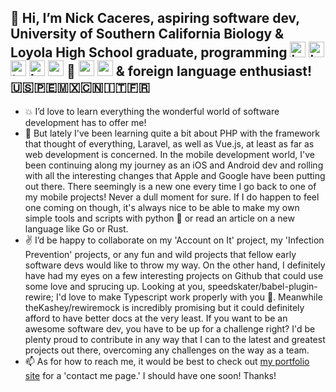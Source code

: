 ## 👋 Hi, I’m Nick Caceres, aspiring software dev, University of Southern California Biology & Loyola High School graduate, programming <img alt="java" height="25" width="25" src="https://cdn.freelogovectors.net/wp-content/uploads/2018/04/java-programming-language-logo.png"/> <img alt="javascript" height="25" width="25" src="https://iconape.com/wp-content/png_logo_vector/javascript-logo.png"/> <img alt="typescript" height="25" width="25" src="https://upload.wikimedia.org/wikipedia/commons/thumb/4/4c/Typescript_logo_2020.svg/240px-Typescript_logo_2020.svg.png"/> <img alt="kotlin" height="25" width="25" src="https://upload.wikimedia.org/wikipedia/commons/thumb/0/06/Kotlin_Icon.svg/240px-Kotlin_Icon.svg.png"/> <img alt="swift" height="25" width="25" src="https://developer.apple.com/swift/images/swift-logo.svg"/> 🐍 <img alt="swift" height="25" width="25" src="https://upload.wikimedia.org/wikipedia/commons/thumb/7/73/Ruby_logo.svg/198px-Ruby_logo.svg.png"/> <img alt="swift" height="25" width="25" src="https://upload.wikimedia.org/wikipedia/commons/thumb/2/27/PHP-logo.svg/320px-PHP-logo.svg.png"/> & foreign language enthusiast! 🇺🇸🇵🇪🇲🇽🇨🇳🇮🇹🇫🇷
- 💥 I’d love to learn everything the wonderful world of software development has to offer me! 
- 🌱 But lately I've been learning quite a bit about PHP with the framework that thought of everything, Laravel, as well as Vue.js, at least as far as web               development is concerned. In the mobile development world, I've been continuing along my journey as an iOS and Android dev and rolling with all the interesting     changes that Apple and Google have been putting out there. There seemingly is a new one every time I go back to one of my mobile projects! Never a dull moment       for sure. If I do happen to feel one coming on though, it's always nice to be able to make my own simple tools and scripts with python 🐍 or read an article on     a new language like Go or Rust. 
- ✌️ I’d be happy to collaborate on my 'Account on It' project, my 'Infection Prevention' projects, or any fun and wild projects that fellow early software devs
    would like to throw my way. On the other hand, I definitely have had my eyes on a few interesting projects on Github that could use some love and sprucing up.       Looking at you, speedskater/babel-plugin-rewire; I'd love to make Typescript work properly with you 🙏. Meanwhile theKashey/rewiremock is incredibly promising       but it could definitely afford to have better docs at the very least. If you want to be an awesome software dev, you have to be up for a challenge right? I'd
    be plenty proud to contribute in any way that I can to the latest and greatest projects out there, overcoming any challenges on the way as a team.
- 📫 As for how to reach me, it would be best to check out [my portfolio site](https://caceres-portfolio.herokuapp.com) for a 'contact me page.' I should have one soon! Thanks!

<!---
NLCaceres/NLCaceres is a ✨ special ✨ repository because its `README.md` (this file) appears on your GitHub profile.
You can click the Preview link to take a look at your changes.
--->

